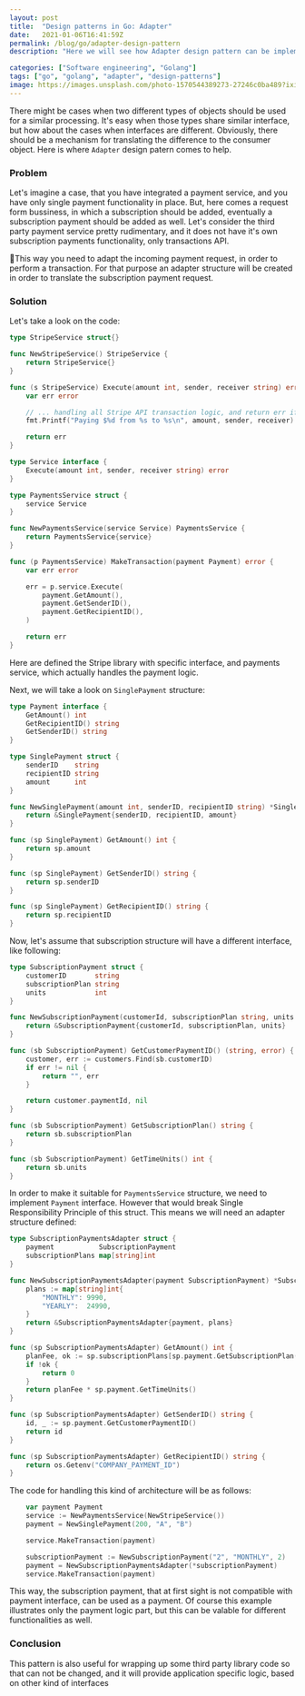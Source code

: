```yaml
---
layout: post
title:  "Design patterns in Go: Adapter"
date:   2021-01-06T16:41:59Z
permalink: /blog/go/adapter-design-pattern
description: "Here we will see how Adapter design pattern can be implemented and used"

categories: ["Software engineering", "Golang"]
tags: ["go", "golang", "adapter", "design-patterns"]
image: https://images.unsplash.com/photo-1570544389273-27246c0ba489?ixid=MXwxMjA3fDB8MHxwaG90by1wYWdlfHx8fGVufDB8fHw%3D&ixlib=rb-1.2.1&auto=format&fit=crop&w=1800&h=750&q=80
---
```




There might be cases when two different types of objects should be used for a similar processing. It's easy when those types share similar interface, but how about the cases when interfaces are different. Obviously, there should be a mechanism for translating the difference to the consumer object. Here is where `Adapter` design patern comes to help.

### Problem

Let's imagine a case, that you have integrated a payment service, and you have only single payment functionality in place. But, here comes a request form bussiness, in which a subscription should be added, eventually a subscription payment should be added as well. Let's consider the third party payment service pretty rudimentary, and it does not have it's own subscription payments functionality, only transactions API.

This way you need to adapt the incoming payment request, in order to perform a transaction. For that purpose an adapter structure will be created in order to translate the subscription payment request.

### Solution

Let's take a look on the code:

```go
type StripeService struct{}

func NewStripeService() StripeService {
	return StripeService{}
}

func (s StripeService) Execute(amount int, sender, receiver string) error {
	var err error

	// ... handling all Stripe API transaction logic, and return err if it occurs
	fmt.Printf("Paying $%d from %s to %s\n", amount, sender, receiver)

	return err
}

type Service interface {
	Execute(amount int, sender, receiver string) error
}

type PaymentsService struct {
	service Service
}

func NewPaymentsService(service Service) PaymentsService {
	return PaymentsService{service}
}

func (p PaymentsService) MakeTransaction(payment Payment) error {
	var err error

	err = p.service.Execute(
		payment.GetAmount(),
		payment.GetSenderID(),
		payment.GetRecipientID(),
	)

	return err
}
```

Here are defined the Stripe library with specific interface, and payments service, which actually handles the payment logic.

Next, we will take a look on `SinglePayment` structure:

```go
type Payment interface {
	GetAmount() int
	GetRecipientID() string
	GetSenderID() string
}

type SinglePayment struct {
	senderID    string
	recipientID string
	amount      int
}

func NewSinglePayment(amount int, senderID, recipientID string) *SinglePayment {
	return &SinglePayment{senderID, recipientID, amount}
}

func (sp SinglePayment) GetAmount() int {
	return sp.amount
}

func (sp SinglePayment) GetSenderID() string {
	return sp.senderID
}

func (sp SinglePayment) GetRecipientID() string {
	return sp.recipientID
}
```


Now, let's assume that subscription structure will have a different interface, like following:

```go
type SubscriptionPayment struct {
	customerID       string
	subscriptionPlan string
	units            int
}

func NewSubscriptionPayment(customerId, subscriptionPlan string, units int) *SubscriptionPayment {
	return &SubscriptionPayment{customerId, subscriptionPlan, units}
}

func (sb SubscriptionPayment) GetCustomerPaymentID() (string, error) {
	customer, err := customers.Find(sb.customerID)
	if err != nil {
		return "", err
	}

	return customer.paymentId, nil
}

func (sb SubscriptionPayment) GetSubscriptionPlan() string {
	return sb.subscriptionPlan
}

func (sb SubscriptionPayment) GetTimeUnits() int {
	return sb.units
}
```

In order to make it suitable for `PaymentsService` structure, we need to implement `Payment` interface. However that would break Single Responsibility Principle of this struct. This means we will need an adapter structure defined:

```go
type SubscriptionPaymentsAdapter struct {
	payment           SubscriptionPayment
	subscriptionPlans map[string]int
}

func NewSubscriptionPaymentsAdapter(payment SubscriptionPayment) *SubscriptionPaymentsAdapter {
	plans := map[string]int{
		"MONTHLY": 9990,
		"YEARLY":  24990,
	}
	return &SubscriptionPaymentsAdapter{payment, plans}
}

func (sp SubscriptionPaymentsAdapter) GetAmount() int {
	planFee, ok := sp.subscriptionPlans[sp.payment.GetSubscriptionPlan()]
	if !ok {
		return 0
	}
	return planFee * sp.payment.GetTimeUnits()
}

func (sp SubscriptionPaymentsAdapter) GetSenderID() string {
	id, _ := sp.payment.GetCustomerPaymentID()
	return id
}

func (sp SubscriptionPaymentsAdapter) GetRecipientID() string {
	return os.Getenv("COMPANY_PAYMENT_ID")
}
```


The code for handling this kind of architecture will be as follows:

```go
	var payment Payment
	service := NewPaymentsService(NewStripeService())
	payment = NewSinglePayment(200, "A", "B")

	service.MakeTransaction(payment)

	subscriptionPayment := NewSubscriptionPayment("2", "MONTHLY", 2)
	payment = NewSubscriptionPaymentsAdapter(*subscriptionPayment)
	service.MakeTransaction(payment)
```


This way, the subscription payment, that at first sight is not compatible with payment interface, can be used as a payment. Of course this example illustrates only the payment logic part, but this can be valable for different functionalities as well.



### Conclusion

This pattern is also useful for wrapping up some third party library code so that can not be changed, and it will provide application specific logic, based on other kind of interfaces
